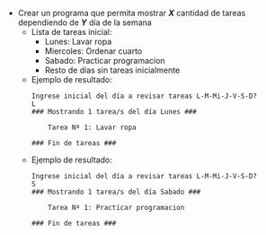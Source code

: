 - Crear un programa que permita mostrar **_X_** cantidad de tareas dependiendo de **_Y_** día de la semana
    - Lista de tareas inicial: 
        - Lunes: Lavar ropa
        - Miercoles: Ordenar cuarto
        - Sabado: Practicar programacion
        - Resto de días sin tareas inicialmente
    - Ejemplo de resultado:
        ```
        Ingrese inicial del día a revisar tareas L-M-Mi-J-V-S-D?
        L
        ### Mostrando 1 tarea/s del día Lunes ###

            Tarea Nº 1: Lavar ropa

        ### Fin de tareas ###
        ``` 
    - Ejemplo de resultado:
        ```
        Ingrese inicial del día a revisar tareas L-M-Mi-J-V-S-D?
        S
        ### Mostrando 1 tarea/s del día Sabado ###

            Tarea Nº 1: Practicar programacion

        ### Fin de tareas ###
        ``` 